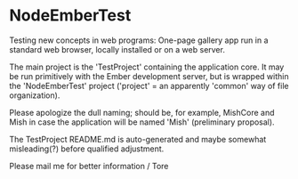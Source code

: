 # NodeEmberTest

Testing new concepts in web programs: 
One-page gallery app run in a standard web browser, locally installed or on a web server.

The main project is the 'TestProject' containing the application core. It may be run primitively with the Ember development server, but is wrapped within the 'NodeEmberTest' project ('project' = an apparently 'common' way of file organization).

Please apologize the dull naming; should be, for example, MishCore and Mish in case the application will be named 'Mish' (preliminary proposal).

The TestProject README.md is auto-generated and maybe somewhat misleading(?) before qualified adjustment.

Please mail me for better information / Tore
